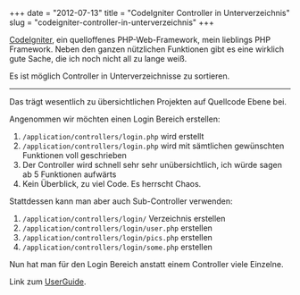+++
date = "2012-07-13"
title = "CodeIgniter Controller in Unterverzeichnis"
slug = "codeigniter-controller-in-unterverzeichnis"
+++


[CodeIgniter](http://codeigniter.com), ein quelloffenes PHP-Web-Framework, mein lieblings PHP Framework. Neben den ganzen nützlichen Funktionen gibt es eine wirklich gute Sache, die ich noch nicht all zu lange weiß.

Es ist möglich Controller in Unterverzeichnisse zu sortieren.

<!--more-->
---

Das trägt wesentlich zu übersichtlichen Projekten auf Quellcode Ebene bei.

Angenommen wir möchten einen Login Bereich erstellen:

1.  `/application/controllers/login.php` wird erstellt
2.  `/application/controllers/login.php` wird mit sämtlichen gewünschten Funktionen voll geschrieben
3.  Der Controller wird schnell sehr sehr unübersichtlich, ich würde sagen ab 5 Funktionen aufwärts
4.  Kein Überblick, zu viel Code. Es herrscht Chaos.

Stattdessen kann man aber auch Sub-Controller verwenden:

1.  `/application/controllers/login/` Verzeichnis erstellen
2.  `/application/controllers/login/user.php` erstellen
3.  `/application/controllers/login/pics.php` erstellen
4.  `/application/controllers/login/some.php` erstellen

Nun hat man für den Login Bereich anstatt einem Controller viele Einzelne.

Link zum [UserGuide](https://codeigniter.com/user_guide/general/controllers.html#organizing-your-controllers-into-sub-directories).	
